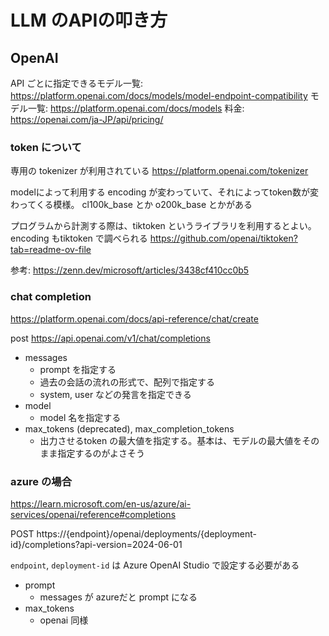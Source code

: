 # LLM のAPIの叩き方


## OpenAI

API ごとに指定できるモデル一覧: https://platform.openai.com/docs/models/model-endpoint-compatibility
モデル一覧: https://platform.openai.com/docs/models
料金: https://openai.com/ja-JP/api/pricing/

### token について

専用の tokenizer が利用されている
https://platform.openai.com/tokenizer

modelによって利用する encoding が変わっていて、それによってtoken数が変わってくる模様。
cl100k_base とか o200k_base とかがある

プログラムから計測する際は、tiktoken というライブラリを利用するとよい。 encoding もtiktoken で調べられる
https://github.com/openai/tiktoken?tab=readme-ov-file

参考: https://zenn.dev/microsoft/articles/3438cf410cc0b5

### chat completion

https://platform.openai.com/docs/api-reference/chat/create

post  https://api.openai.com/v1/chat/completions


- messages
	- prompt を指定する
	- 過去の会話の流れの形式で、配列で指定する
	- system, user などの発言を指定できる
- model
	- model 名を指定する
- max_tokens (deprecated), max_completion_tokens
	- 出力させるtoken の最大値を指定する。基本は、モデルの最大値をそのまま指定するのがよさそう



### azure の場合

https://learn.microsoft.com/en-us/azure/ai-services/openai/reference#completions

POST https://{endpoint}/openai/deployments/{deployment-id}/completions?api-version=2024-06-01

`endpoint`, `deployment-id` は Azure OpenAI Studio で設定する必要がある

- prompt
  - messages が azureだと prompt になる
- max_tokens
  - openai 同様

<!--stackedit_data:
eyJoaXN0b3J5IjpbMTQ5NTk5NDY3NCwxOTM1MjAzMDA3LDExMz
IxMDg0OTFdfQ==
-->